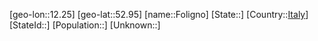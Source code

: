 ﻿---
location: [52.95,12.25]
type: City
tags:
- geo/City


SpocWebEntityId: 30204
isDeleted: false
confidential: public

---
[geo-lon::12.25]
[geo-lat::52.95]
[name::Foligno]
[State::]
[Country::[Italy](geo/Continent/Europe/Italy.md)]
[StateId::]
[Population::]
[Unknown::]

